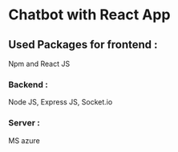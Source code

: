 # Chatbot with React App



## Used Packages for frontend : 

Npm and React JS

### Backend :
Node JS, Express JS, Socket.io




### Server : 
MS azure

